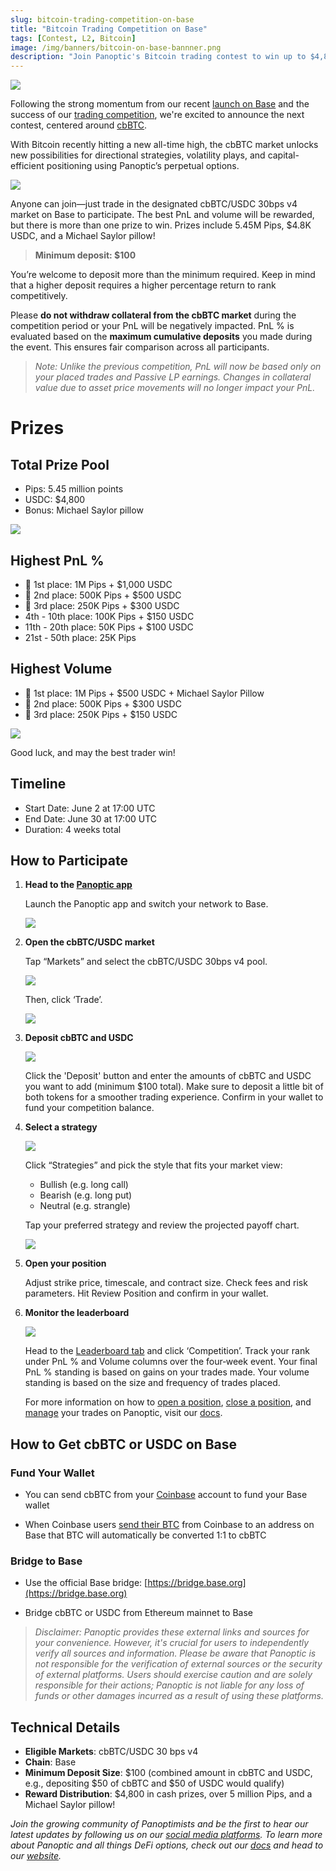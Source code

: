 ```yaml
---
slug: bitcoin-trading-competition-on-base
title: "Bitcoin Trading Competition on Base"
tags: [Contest, L2, Bitcoin]
image: /img/banners/bitcoin-on-base-bannner.png
description: "Join Panoptic's Bitcoin trading contest to win up to $4,800, a Michael Saylor pillow, and over 5M Pips—trade now on Base!"
---
```


![](./bitcoin-on-base-bannner.png)

Following the strong momentum from our recent [launch on Base](/blog/panoptic-launches-on-base) and the success of our [trading competition](/blog/base-trading-competition-concludes), we're excited to announce the next contest, centered around [cbBTC](https://app.panoptic.xyz/markets/base/0x128f822727193887ffc4186b556f2d68e60dc330).

With Bitcoin recently hitting a new all-time high, the cbBTC market unlocks new possibilities for directional strategies, volatility plays, and capital-efficient positioning using Panoptic’s perpetual options.

![](./03.png)

Anyone can join—just trade in the designated cbBTC/USDC 30bps v4 market on Base to participate. The best PnL and volume will be rewarded, but there is more than one prize to win. Prizes include 5.45M Pips, $4.8K USDC, and a Michael Saylor pillow!

  

> **Minimum deposit: $100**

You’re welcome to deposit more than the minimum required. Keep in mind that a higher deposit requires a higher percentage return to rank competitively.
  

Please **do not withdraw collateral from the cbBTC market** during the competition period or your PnL will be negatively impacted. PnL % is evaluated based on the **maximum cumulative deposits** you made during the event. This ensures fair comparison across all participants.

> _Note: Unlike the previous competition, PnL will now be based only on your placed trades and Passive LP earnings. Changes in collateral value due to asset price movements will no longer impact your PnL._

# Prizes

## Total Prize Pool

-   Pips: 5.45 million points
-   USDC: $4,800
-   Bonus: Michael Saylor pillow
    

![](./04.png)

## Highest PnL %

-   🥇 1st place: 1M Pips + $1,000 USDC
-   🥈 2nd place: 500K Pips + $500 USDC
-   🥉 3rd place: 250K Pips + $300 USDC
-   4th - 10th place: 100K Pips + $150 USDC
-   11th - 20th place: 50K Pips + $100 USDC
-   21st - 50th place: 25K Pips  
      
    

## Highest Volume

-   🥇 1st place: 1M Pips + $500 USDC + Michael Saylor Pillow
-   🥈 2nd place: 500K Pips + $300 USDC
-   🥉 3rd place: 250K Pips + $150 USDC
    

![](./05.png)

Good luck, and may the best trader win!

## Timeline

- Start Date: June 2 at 17:00 UTC
- End Date: June 30 at 17:00 UTC
- Duration: 4 weeks total

## How to Participate

1. **Head to the [Panoptic app](https://app.panoptic.xyz/)**

    Launch the Panoptic app and switch your network to Base.

    ![](./01.png)


2. **Open the cbBTC/USDC market**

    Tap “Markets” and select the cbBTC/USDC 30bps v4 pool.

    ![](./06.png)

    Then, click ‘Trade’.

    ![](./07.png)

  

3. **Deposit cbBTC and USDC**

    ![](./08.png)

    Click the 'Deposit' button and enter the amounts of cbBTC and USDC you want to add (minimum $100 total). Make sure to deposit a little bit of both tokens for a smoother trading experience. Confirm in your wallet to fund your competition balance.

  

4. **Select a strategy**

    ![](./09.png)

    Click “Strategies” and pick the style that fits your market view:

    -   Bullish (e.g. long call)
    -   Bearish (e.g. long put)
    -   Neutral (e.g. strangle)

    Tap your preferred strategy and review the projected payoff chart.

    ![](./10.gif)

  

5. **Open your position**

    Adjust strike price, timescale, and contract size. Check fees and risk parameters. Hit Review Position and confirm in your wallet.

  

6. **Monitor the leaderboard**

    ![](./11.png)

    Head to the [Leaderboard tab](https://app.panoptic.xyz/leaderboard/pnl) and click ‘Competition’. Track your rank under PnL % and Volume columns over the four‑week event. Your final PnL % standing is based on gains on your trades made. Your volume standing is based on the size and frequency of trades placed.

    For more information on how to [open a position](/docs/product/opening-a-position), [close a position](/docs/product/closing-a-position), and [manage](/docs/product/position-management) your trades on Panoptic, visit our [docs](/docs/intro).

## How to Get cbBTC or USDC on Base

### Fund Your Wallet

-   You can send cbBTC from your [Coinbase](https://exchange.coinbase.com/assets) account to fund your Base wallet
    
-   When Coinbase users [send their BTC](https://www.coinbase.com/cbbtc) from Coinbase to an address on Base that BTC will automatically be converted 1:1 to cbBTC
    

### Bridge to Base

-   Use the official Base bridge: [https://bridge.base.org](https://bridge.base.org)
    
-   Bridge cbBTC or USDC from Ethereum mainnet to Base
    

> _Disclaimer: Panoptic provides these external links and sources for your convenience. However, it's crucial for users to independently verify all sources and information. Please be aware that Panoptic is not responsible for the verification of external sources or the security of external platforms. Users should exercise caution and are solely responsible for their actions; Panoptic is not liable for any loss of funds or other damages incurred as a result of using these platforms._

## Technical Details

- **Eligible Markets**: cbBTC/USDC 30 bps v4
- **Chain**: Base
- **Minimum Deposit Size**: $100 (combined amount in cbBTC and USDC, e.g., depositing $50 of cbBTC and $50 of USDC would qualify)
- **Reward Distribution**: $4,800 in cash prizes, over 5 million Pips, and a Michael Saylor pillow!


_Join the growing community of Panoptimists and be the first to hear our latest updates by following us on our [social media platforms](https://links.panoptic.xyz/all). To learn more about Panoptic and all things DeFi options, check out our [docs](/docs/intro) and head to our [website](https://panoptic.xyz/)._